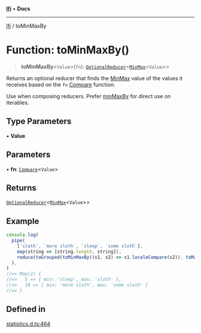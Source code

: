 [**lfi**](../readme.md) • **Docs**

***

[lfi](../globals.md) / toMinMaxBy

# Function: toMinMaxBy()

> **toMinMaxBy**\<`Value`\>(`fn`): [`OptionalReducer`](../type-aliases/OptionalReducer.md)\<[`MinMax`](../type-aliases/MinMax.md)\<`Value`\>\>

Returns an optional reducer that finds the [MinMax](../type-aliases/MinMax.md) value of the values
it receives based on the `fn` [Compare](../type-aliases/Compare.md) function.

Use when composing reducers. Prefer [minMaxBy](minMaxBy.md) for direct use on
iterables.

## Type Parameters

• **Value**

## Parameters

• **fn**: [`Compare`](../type-aliases/Compare.md)\<`Value`\>

## Returns

[`OptionalReducer`](../type-aliases/OptionalReducer.md)\<[`MinMax`](../type-aliases/MinMax.md)\<`Value`\>\>

## Example

```js
console.log(
  pipe(
    [`sloth`, `more sloth`, `sleep`, `some sloth`],
    map(string => [string.length, string]),
    reduce(toGrouped(toMinMaxBy((s1, s2) => s1.localeCompare(s2)), toMap())),
  ),
)
//=> Map(2) {
//=>   5 => { min: 'sleep', max: 'sloth' },
//=>   10 => { min: 'more sloth', max: 'some sloth' }
//=> }
```

## Defined in

[statistics.d.ts:464](https://github.com/TomerAberbach/lfi/blob/fd6e1ff9d7b7d249090f89ead6d0a30e26aba2e4/src/operations/statistics.d.ts#L464)
